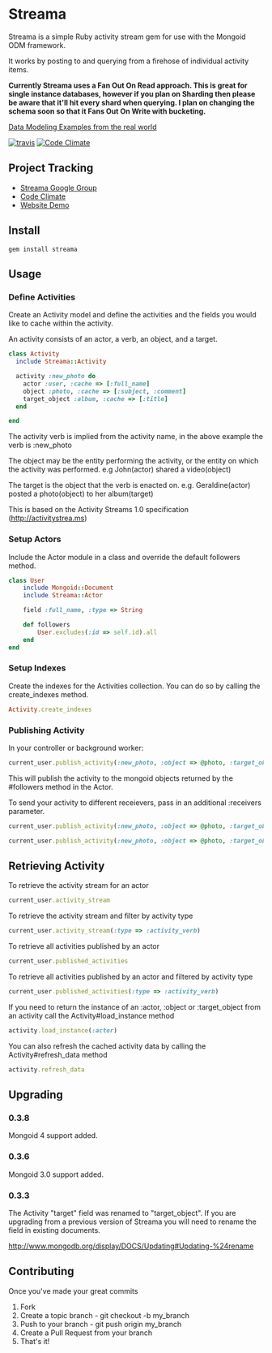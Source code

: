 # Streama

Streama is a simple Ruby activity stream gem for use with the Mongoid ODM framework.

It works by posting to and querying from a firehose of individual activity items.

**Currently Streama uses a Fan Out On Read approach. This is great for single instance databases, however if you plan on Sharding then please be aware that it'll hit every shard when querying. I plan on changing the schema soon so that it Fans Out On Write with bucketing.**

[Data Modeling Examples from the real world](http://www.10gen.com/presentations/data-modeling-examples-real-world)

[![travis](https://secure.travis-ci.org/christospappas/streama.png)](http://travis-ci.org/christospappas/streama)
[![Code Climate](https://codeclimate.com/badge.png)](https://codeclimate.com/github/christospappas/streama)

## Project Tracking

* [Streama Google Group](http://groups.google.com/group/streama)
* [Code Climate](https://codeclimate.com/github/christospappas/streama)
* [Website Demo](http://streamaweb.info)

## Install

    gem install streama

## Usage

### Define Activities

Create an Activity model and define the activities and the fields you would like to cache within the activity.

An activity consists of an actor, a verb, an object, and a target. 

``` ruby
class Activity
  include Streama::Activity

  activity :new_photo do
    actor :user, :cache => [:full_name]
    object :photo, :cache => [:subject, :comment]
    target_object :album, :cache => [:title]
  end

end
```

The activity verb is implied from the activity name, in the above example the verb is :new_photo

The object may be the entity performing the activity, or the entity on which the activity was performed.
e.g John(actor) shared a video(object)

The target is the object that the verb is enacted on.
e.g. Geraldine(actor) posted a photo(object) to her album(target)

This is based on the Activity Streams 1.0 specification (http://activitystrea.ms)

### Setup Actors

Include the Actor module in a class and override the default followers method.

``` ruby
class User
	include Mongoid::Document
	include Streama::Actor

	field :full_name, :type => String

	def followers
		User.excludes(:id => self.id).all
	end
end
```

### Setup Indexes

Create the indexes for the Activities collection. You can do so by calling the create_indexes method.

``` ruby
Activity.create_indexes
```

### Publishing Activity

In your controller or background worker:

``` ruby
current_user.publish_activity(:new_photo, :object => @photo, :target_object => @album)
```
  
This will publish the activity to the mongoid objects returned by the #followers method in the Actor.

To send your activity to different receievers, pass in an additional :receivers parameter.

``` ruby
current_user.publish_activity(:new_photo, :object => @photo, :target_object => @album, :receivers => :friends) # calls friends method
```

``` ruby
current_user.publish_activity(:new_photo, :object => @photo, :target_object => @album, :receivers => current_user.find(:all, :conditions => {:group_id => mygroup}))
```

## Retrieving Activity

To retrieve the activity stream for an actor

``` ruby
current_user.activity_stream
```
  
To retrieve the activity stream and filter by activity type

``` ruby
current_user.activity_stream(:type => :activity_verb)
```

To retrieve all activities published by an actor

``` ruby
current_user.published_activities
```

To retrieve all activities published by an actor and filtered by activity type

``` ruby
current_user.published_activities(:type => :activity_verb)
```

If you need to return the instance of an :actor, :object or :target_object from an activity call the Activity#load_instance method

``` ruby
activity.load_instance(:actor)
```
  
You can also refresh the cached activity data by calling the Activity#refresh_data method

``` ruby  
activity.refresh_data
```

## Upgrading

### 0.3.8

Mongoid 4 support added.

### 0.3.6

Mongoid 3.0 support added.

### 0.3.3

The Activity "target" field was renamed to "target_object". If you are upgrading from a previous version of Streama you will need to rename the field in existing documents.

http://www.mongodb.org/display/DOCS/Updating#Updating-%24rename

## Contributing

Once you've made your great commits

1. Fork
1. Create a topic branch - git checkout -b my_branch
1. Push to your branch - git push origin my_branch
1. Create a Pull Request from your branch
1. That's it!
